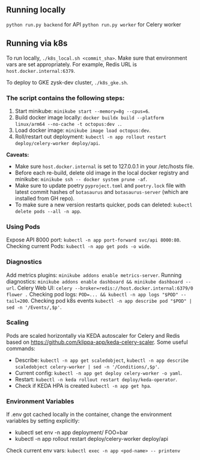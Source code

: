## Running locally

`python run.py backend` for API
`python run.py worker`  for Celery worker

## Running via k8s

To run locally, `./k8s_local.sh <commit_sha>`.
Make sure that environment vars are set appropriately.
For example, Redis URL is `host.docker.internal:6379`.

To deploy to GKE zysk-dev cluster, `./k8s_gke.sh`.

### The script contains the following steps:
1. Start minikube: `minikube start --memory=8g --cpus=6`.
2. Build docker image locally: `docker buildx build --platform linux/arm64 --no-cache -t octopus:dev .`.
3. Load docker image: `minikube image load octopus:dev`.
4. Roll/restart out deployment: `kubectl -n app rollout restart deploy/celery-worker deploy/api`.

**Caveats:**
- Make sure `host.docker.internal` is set to 127.0.0.1 in your /etc/hosts file.
- Before each re-build, delete old image in the local docker registry and minikube: `minikube ssh -- docker system prune -af`.
- Make sure to update poetry `pyproject.toml` and `poetry.lock` file with latest commit hashes  of `botasaurus` and `botasaurus-server` (which are installed from GH repo).
- To make sure a new version restarts quicker, pods can deleted: `kubectl delete pods --all -n app`.

### Using Pods
Expose API 8000 port: `kubectl -n app port-forward svc/api 8000:80`.
Checking current Pods: `kubectl -n app get pods -o wide`.

### Diagnostics
Add metrics plugins: `minikube addons enable metrics-server`.
Running diagnostics: `minikube addons enable dashboard && minikube dashboard --url`.
Celery Web UI: `celery --broker=redis://host.docker.internal:6379/0 flower .`
Checking pod logs: `POD=... && kubectl -n app logs "$POD" --tail=200`.
Checking pod k8s events `kubectl -n app describe pod "$POD" | sed -n '/Events/,$p'`.

### Scaling
Pods are scaled horizontally via KEDA autoscaler for Celery and Redis based on
https://github.com/klippa-app/keda-celery-scaler.
Some useful commands:
- Describe: `kubectl -n app get scaledobject`, `kubectl -n app describe scaledobject celery-worker | sed -n '/Conditions/,$p'`.
- Current config: `kubectl -n app get deploy celery-worker -o yaml`.
- Restart: `kubectl -n keda rollout restart deploy/keda-operator`.
- Check if KEDA HPA is created `kubectl -n app get hpa`.


### Environment Variables

If .env got cached locally in the container, change the environment variables by setting explicitly:
- kubectl set env -n app deployment/<deploy-name> FOO=bar
- kubectl -n app rollout restart deploy/celery-worker deploy/api

Check current env vars: `kubectl exec -n app <pod-name> -- printenv`
